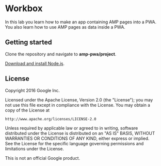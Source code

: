# Workbox

In this lab you learn how to make an app containing AMP pages into a PWA.
You also learn how to use AMP pages as data inside a PWA.

## Getting started

Clone the repository and navigate to **amp-pwa/project**.

[Download and install Node.js](https://nodejs.org/en/download/).

## License

Copyright 2016 Google Inc.

Licensed under the Apache License, Version 2.0 (the "License");
you may not use this file except in compliance with the License.
You may obtain a copy of the License at

    http://www.apache.org/licenses/LICENSE-2.0

Unless required by applicable law or agreed to in writing, software
distributed under the License is distributed on an "AS IS" BASIS,
WITHOUT WARRANTIES OR CONDITIONS OF ANY KIND, either express or implied.
See the License for the specific language governing permissions and
limitations under the License.

This is not an official Google product.
